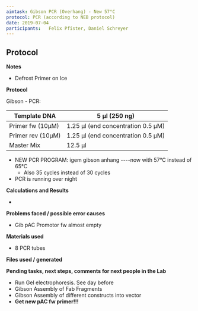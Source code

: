 ```yaml
---
aimtask: Gibson PCR (Overhang) - New 57°C  
protocol: PCR (according to NEB protocol)  
date: 2019-07-04
participants:   Felix Pfister, Daniel Schreyer  
---  
```


## Protocol  
**Notes**

-   Defrost Primer on Ice

  

  

**Protocol**

  

Gibson - PCR:


|Template DNA|5 µl (250 ng)|
|--- |--- |
|Primer fw (10µM)|1.25 µl (end concentration 0.5 µM)|
|Primer rev (10µM)|1.25 µl (end concentration 0.5 µM)|
|Master Mix|12.5 µl|

-   NEW PCR PROGRAM: igem gibson anhang ----now with 57°C instead of 65°C
    -   Also 35 cycles instead of 30 cycles
-   PCR is running over night

  
**Calculations and Results**

  

-

**Problems faced / possible error causes**

  

- Gib pAC Promotor fw almost empty

  

**Materials used**

  

-   8 PCR tubes

  

**Files used / generated**

  

  

  

  

**Pending tasks, next steps, comments for next people in the Lab**

  

-   Run Gel electrophoresis. See day before
-   Gibson Assembly of Fab Fragments
-   Gibson Assembly of different constructs into vector
-   **Get new pAC fw primer!!!**
